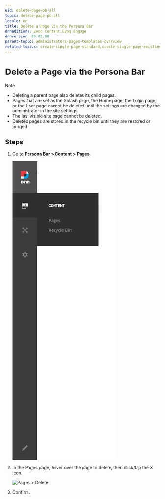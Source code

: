 ```yaml
---
uid: delete-page-pb-all
topic: delete-page-pb-all
locale: en
title: Delete a Page via the Persona Bar
dnneditions: Evoq Content,Evoq Engage
dnnversion: 09.02.00
parent-topic: administrators-pages-templates-overview
related-topics: create-single-page-standard,create-single-page-existing,create-single-page-url,create-single-page-file,create-multiple-pages-pb-all,configure-page-standard,configure-page-existing,configure-page-url,configure-page-file,copy-page-pb-all,edit-page-pb-all,view-hidden-page-pb-all,restore-deleted-pages,purge-deleted-pages,copy-permissions-to-child-pages-pb-all
---
```


# Delete a Page via the Persona Bar

> [!NOTE]
> <ul><li>Deleting a parent page also deletes its child pages.</li><li>Pages that are set as the Splash page, the Home page, the Login page, or the User page cannot be deleted until the settings are changed by the administrator in the site settings.</li><li>The last visible site page cannot be deleted.</li><li>Deleted pages are stored in the recycle bin until they are restored or purged.</li></ul>

## Steps

1.  Go to **Persona Bar \> Content \> Pages**.
    
    ![Persona Bar > Content > Pages](/images/scr-pbar-host-Content-E91-platform.png)
    
2.  In the Pages page, hover over the page to delete, then click/tap the X icon.
    
      
    
    ![Pages > Delete](/images/scr-pb-Pages-Delete-E91.png)
    
      
    
3.  Confirm.